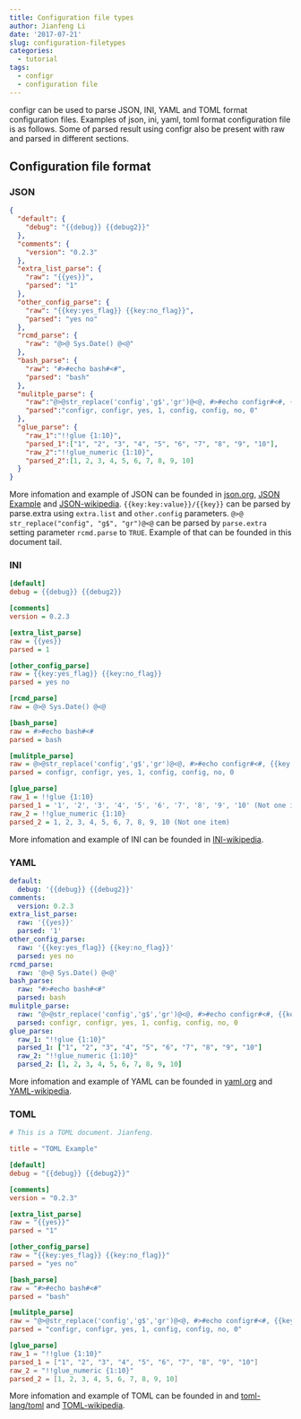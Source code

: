 ```yaml
---
title: Configuration file types
author: Jianfeng Li
date: '2017-07-21'
slug: configuration-filetypes
categories:
  - tutorial
tags:
  - configr
  - configuration file
---
```




configr can be used to parse JSON, INI, YAML and TOML format configuration files. Examples of json, ini, yaml, toml format configuration file is as follows. Some of parsed result using configr also be present with raw and parsed in different sections.

## Configuration file format

### JSON

``` json
{
  "default": {
    "debug": "{{debug}} {{debug2}}"
  },
  "comments": {
    "version": "0.2.3"
  },
  "extra_list_parse": {
    "raw": "{{yes}}",
    "parsed": "1"
  },
  "other_config_parse": {
    "raw": "{{key:yes_flag}} {{key:no_flag}}",
    "parsed": "yes no"
  },
  "rcmd_parse": {
    "raw": "@>@ Sys.Date() @<@"
  },
  "bash_parse": {
    "raw": "#>#echo bash#<#",
    "parsed": "bash"
  },
  "mulitple_parse": {
    "raw":"@>@str_replace('config','g$','gr')@<@, #>#echo configr#<#, {{key:yes_flag}}, {{yes}}, @>@str_replace('configr','r','')@<@, #># echo config#<#, {{key:no_flag}}, {{no}}",
    "parsed":"configr, configr, yes, 1, config, config, no, 0"
  },
  "glue_parse": {
    "raw_1":"!!glue {1:10}",
    "parsed_1":["1", "2", "3", "4", "5", "6", "7", "8", "9", "10"],
    "raw_2":"!!glue_numeric {1:10}",
    "parsed_2":[1, 2, 3, 4, 5, 6, 7, 8, 9, 10]
  }
}

```
More infomation and example of JSON can be founded in [json.org](http://www.json.org/), [JSON Example](http://www.json.org/example.html) and [JSON-wikipedia](https://en.wikipedia.org/wiki/JSON). `{{key:key:value}}/{{key}}` can be parsed by parse.extra using `extra.list` and `other.config` parameters. `@>@ str_replace("config", "g$", "gr")@<@` can be parsed by `parse.extra` setting parameter `rcmd.parse` to `TRUE`. Example of that can be founded in this document tail.

### INI
``` ini
[default]
debug = {{debug}} {{debug2}}

[comments]
version = 0.2.3

[extra_list_parse]
raw = {{yes}}
parsed = 1

[other_config_parse]
raw = {{key:yes_flag}} {{key:no_flag}}
parsed = yes no

[rcmd_parse]
raw = @>@ Sys.Date() @<@

[bash_parse]
raw = #>#echo bash#<#
parsed = bash

[mulitple_parse]
raw = @>@str_replace('config','g$','gr')@<@, #>#echo configr#<#, {{key:yes_flag}}, {{yes}}, @>@str_replace('configr','r','')@<@, #>#echo config#<#, {{key:no_flag}}, {{no}}
parsed = configr, configr, yes, 1, config, config, no, 0

[glue_parse]
raw_1 = !!glue {1:10}
parsed_1 = '1', '2', '3', '4', '5', '6', '7', '8', '9', '10' (Not one item)
raw_2 = !!glue_numeric {1:10}
parsed_2 = 1, 2, 3, 4, 5, 6, 7, 8, 9, 10 (Not one item)
```
More infomation and example of INI can be founded in [INI-wikipedia](https://en.wikipedia.org/wiki/INI_file).

### YAML
``` yaml
default:
  debug: '{{debug}} {{debug2}}'
comments:
  version: 0.2.3
extra_list_parse:
  raw: '{{yes}}'
  parsed: '1'
other_config_parse:
  raw: '{{key:yes_flag}} {{key:no_flag}}'
  parsed: yes no
rcmd_parse:
  raw: '@>@ Sys.Date() @<@'
bash_parse:
  raw: "#>#echo bash#<#"
  parsed: bash
mulitple_parse:
  raw: "@>@str_replace('config','g$','gr')@<@, #>#echo configr#<#, {{key:yes_flag}}, {{yes}}, @>@str_replace('configr','r','')@<@, #>#echo config#<#, {{key:no_flag}}, {{no}}"
  parsed: configr, configr, yes, 1, config, config, no, 0
glue_parse:
  raw_1: "!!glue {1:10}"
  parsed_1: ["1", "2", "3", "4", "5", "6", "7", "8", "9", "10"]
  raw_2: "!!glue_numeric {1:10}"
  parsed_2: [1, 2, 3, 4, 5, 6, 7, 8, 9, 10]
```
More infomation and example of YAML can be founded in [yaml.org](http://www.yaml.org/) and [YAML-wikipedia](https://en.wikipedia.org/wiki/YAML).

### TOML
``` toml
# This is a TOML document. Jianfeng.

title = "TOML Example"

[default]
debug = "{{debug}} {{debug2}}"

[comments]
version = "0.2.3"

[extra_list_parse]
raw = "{{yes}}"
parsed = "1"

[other_config_parse]
raw = "{{key:yes_flag}} {{key:no_flag}}"
parsed = "yes no"

[bash_parse]
raw = "#>#echo bash#<#"
parsed = "bash"

[mulitple_parse]
raw = "@>@str_replace('config','g$','gr')@<@, #>#echo configr#<#, {{key:yes_flag}}, {{yes}}, @>@str_replace('configr','r','')@<@, #>#echo config#<#, {{key:no_flag}}, {{no}}"
parsed = "configr, configr, yes, 1, config, config, no, 0"

[glue_parse]
raw_1 = "!!glue {1:10}"
parsed_1 = ["1", "2", "3", "4", "5", "6", "7", "8", "9", "10"]
raw_2 = "!!glue_numeric {1:10}"
parsed_2 = [1, 2, 3, 4, 5, 6, 7, 8, 9, 10]
```
More infomation and example of TOML can be founded in and [toml-lang/toml](https://github.com/toml-lang/toml) and [TOML-wikipedia](https://en.wikipedia.org/wiki/TOML).
